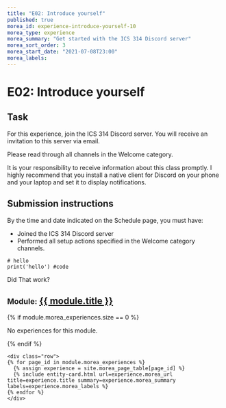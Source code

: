 ```yaml
---
title: "E02: Introduce yourself"
published: true
morea_id: experience-introduce-yourself-10
morea_type: experience
morea_summary: "Get started with the ICS 314 Discord server"
morea_sort_order: 3
morea_start_date: "2021-07-08T23:00"
morea_labels:
---
```


# E02: Introduce yourself

## Task

For this experience, join the ICS 314 Discord server. You will receive an invitation to this server via email.

Please read through all channels in the Welcome category.

It is your responsibility to receive information about this class promptly. I highly recommend that you install a native client for Discord on your phone and your laptop and set it to display notifications.

## Submission instructions

By the time and date indicated on the Schedule page, you must have:

  * Joined the ICS 314 Discord server
  * Performed all setup actions specified in the Welcome category channels.

```
# hello 
print('hello') #code
```

Did That work?

<div class="{% cycle 'section-background-1', 'section-background-2' %}">
  <div class="container">
    <h2><small>Module:</small> <a href="{{ site.baseurl }}{{ module.module_page.url }}">{{ module.title }}</a></h2>
    {% if module.morea_experiences.size == 0 %}
    <p>No experiences for this module.</p>
    {% endif %}

    <div class="row">
    {% for page_id in module.morea_experiences %}
      {% assign experience = site.morea_page_table[page_id] %}
      {% include entity-card.html url=experience.morea_url title=experience.title summary=experience.morea_summary labels=experience.morea_labels %}
    {% endfor %}
    </div>
  </div>
</div>
